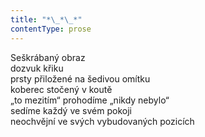 ```yaml
---
title: "*\_*\_*"
contentType: prose
---
```


<section>

Seškrábaný obraz  
dozvuk křiku  
prsty přiložené na šedivou omítku  
koberec stočený v koutě  
„to mezitím“ prohodíme „nikdy nebylo“  
sedíme každý ve svém pokoji  
neochvějní ve svých vybudovaných pozicích

</section>
